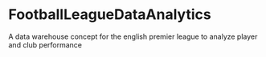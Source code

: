 # FootballLeagueDataAnalytics
A data warehouse concept for the english premier league to analyze player and club performance
